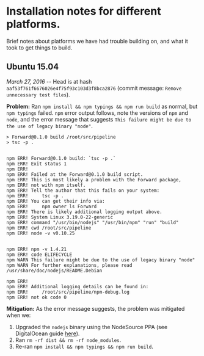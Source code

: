 # Installation notes for different platforms.
Brief notes about platforms we have had trouble building on, and what it took to get things to build.


## Ubuntu 15.04
_March 27, 2016_ -- Head is at hash `aaf53f761f6676026e4f75f93c103d3f8bca2876` (commit message: `Remove unnecessary test files`).

**Problem:** Ran `npm install && npm typings && npm run build` as normal, but `npm typings` failed. `npm` error output follows, note the versions of `npm` and `node`, and the error message that suggests `This failure might be due to the use of legacy binary "node"`.

```
> Forward@0.1.0 build /root/src/pipeline
> tsc -p .


npm ERR! Forward@0.1.0 build: `tsc -p .`
npm ERR! Exit status 1
npm ERR!
npm ERR! Failed at the Forward@0.1.0 build script.
npm ERR! This is most likely a problem with the Forward package,
npm ERR! not with npm itself.
npm ERR! Tell the author that this fails on your system:
npm ERR!     tsc -p .
npm ERR! You can get their info via:
npm ERR!     npm owner ls Forward
npm ERR! There is likely additional logging output above.
npm ERR! System Linux 3.19.0-22-generic
npm ERR! command "/usr/bin/nodejs" "/usr/bin/npm" "run" "build"
npm ERR! cwd /root/src/pipeline
npm ERR! node -v v0.10.25


npm ERR! npm -v 1.4.21
npm ERR! code ELIFECYCLE
npm WARN This failure might be due to the use of legacy binary "node"
npm WARN For further explanations, please read
/usr/share/doc/nodejs/README.Debian

npm ERR!
npm ERR! Additional logging details can be found in:
npm ERR!     /root/src/pipeline/npm-debug.log
npm ERR! not ok code 0
```

**Mitigation:** As the error message suggests, the problem was mitigated when we:

1. Upgraded the `nodejs` binary using the NodeSource PPA (see DigitalOcean guide [here](https://www.digitalocean.com/community/tutorials/how-to-install-node-js-on-an-ubuntu-14-04-server)).
2. Ran `rm -rf dist && rm -rf node_modules`.
3. Re-ran `npm install && npm typings && npm run build`.
